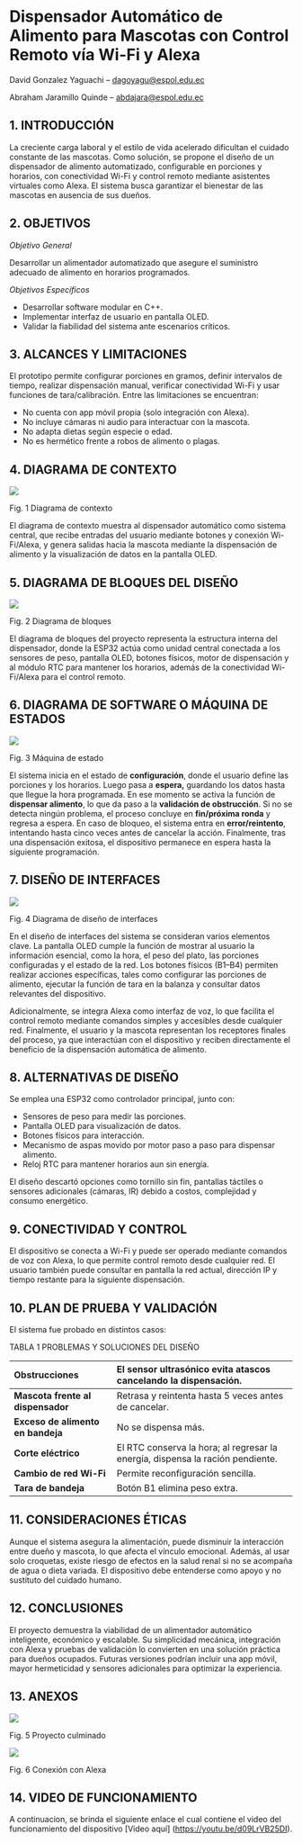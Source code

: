 # __Dispensador Automático de Alimento para Mascotas con Control Remoto vía Wi-Fi y Alexa__

David Gonzalez Yaguachi – <dagoyagu@espol.edu.ec> 

Abraham Jaramillo Quinde – <abdajara@espol.edu.ec> 


## __1. INTRODUCCIÓN__

La creciente carga laboral y el estilo de vida acelerado dificultan el cuidado constante de las mascotas. Como solución, se propone el diseño de un dispensador de alimento automatizado, configurable en porciones y horarios, con conectividad Wi-Fi y control remoto mediante asistentes virtuales como Alexa. El sistema busca garantizar el bienestar de las mascotas en ausencia de sus dueños. 


## __2. OBJETIVOS__

*Objetivo General*

Desarrollar un alimentador automatizado que asegure el suministro adecuado de alimento en horarios programados.

*Objetivos Específicos*
- Desarrollar software modular en C++.
- Implementar interfaz de usuario en pantalla OLED.
- Validar la fiabilidad del sistema ante escenarios críticos.


## __3. ALCANCES Y LIMITACIONES__

El prototipo permite configurar porciones en gramos, definir intervalos de tiempo, realizar dispensación manual, verificar conectividad Wi-Fi y usar funciones de tara/calibración. Entre las limitaciones se encuentran:

- No cuenta con app móvil propia (solo integración con Alexa).
- No incluye cámaras ni audio para interactuar con la mascota.
- No adapta dietas según especie o edad.
- No es hermético frente a robos de alimento o plagas.



## __4. DIAGRAMA DE CONTEXTO__

![](Aspose.Words.4dbd028f-9a64-4345-82f1-2d4b86b293e1.002.png)

Fig. 1 Diagrama de contexto 

El diagrama de contexto muestra al dispensador automático como sistema central, que recibe entradas del usuario mediante botones y conexión Wi-Fi/Alexa, y genera salidas hacia la mascota mediante la dispensación de alimento y la visualización de datos en la pantalla OLED.


## __5. DIAGRAMA DE BLOQUES DEL DISEÑO__

![](Aspose.Words.4dbd028f-9a64-4345-82f1-2d4b86b293e1.003.png)

Fig. 2 Diagrama de bloques

El diagrama de bloques del proyecto representa la estructura interna del dispensador, donde la ESP32 actúa como unidad central conectada a los sensores de peso, pantalla OLED, botones físicos, motor de dispensación y al módulo RTC para mantener los horarios, además de la conectividad Wi-Fi/Alexa para el control remoto.


## __6. DIAGRAMA DE SOFTWARE O MÁQUINA DE ESTADOS__

![](Aspose.Words.4dbd028f-9a64-4345-82f1-2d4b86b293e1.004.png)

Fig. 3 Máquina de estado

El sistema inicia en el estado de **configuración**, donde el usuario define las porciones y los horarios. Luego pasa a **espera,** guardando los datos hasta que llegue la hora programada. En ese momento se activa la función de **dispensar alimento**, lo que da paso a la **validación de obstrucción**. Si no se detecta ningún problema, el proceso concluye en **fin/próxima ronda** y regresa a espera. En caso de bloqueo, el sistema entra en **error/reintento**, intentando hasta cinco veces antes de cancelar la acción. Finalmente, tras una dispensación exitosa, el dispositivo permanece en espera hasta la siguiente programación.


## __7. DISEÑO DE INTERFACES__

   ![](Aspose.Words.4dbd028f-9a64-4345-82f1-2d4b86b293e1.005.png)

Fig. 4 Diagrama de diseño de interfaces

En el diseño de interfaces del sistema se consideran varios elementos clave. La pantalla OLED cumple la función de mostrar al usuario la información esencial, como la hora, el peso del plato, las porciones configuradas y el estado de la red. Los botones físicos (B1–B4) permiten realizar acciones específicas, tales como configurar las porciones de alimento, ejecutar la función de tara en la balanza y consultar datos relevantes del dispositivo. 

Adicionalmente, se integra Alexa como interfaz de voz, lo que facilita el control remoto mediante comandos simples y accesibles desde cualquier red. Finalmente, el usuario y la mascota representan los receptores finales del proceso, ya que interactúan con el dispositivo y reciben directamente el beneficio de la dispensación automática de alimento.


## __8. ALTERNATIVAS DE DISEÑO__

   Se emplea una ESP32 como controlador principal, junto con:

- Sensores de peso para medir las porciones.
- Pantalla OLED para visualización de datos.
- Botones físicos para interacción.
- Mecanismo de aspas movido por motor paso a paso para dispensar alimento.
- Reloj RTC para mantener horarios aun sin energía.

El diseño descartó opciones como tornillo sin fin, pantallas táctiles o sensores adicionales (cámaras, IR) debido a costos, complejidad y consumo energético.


## __9. CONECTIVIDAD Y CONTROL__

   El dispositivo se conecta a Wi-Fi y puede ser operado mediante comandos de voz con Alexa, lo que permite control remoto desde cualquier red. El usuario también puede consultar en pantalla la red actual, dirección IP y tiempo restante para la siguiente dispensación.


## __10. PLAN DE PRUEBA Y VALIDACIÓN__

   El sistema fue probado en distintos casos:

TABLA 1 
PROBLEMAS Y SOLUCIONES DEL DISEÑO

|**Obstrucciones**|El sensor ultrasónico evita atascos cancelando la dispensación.|
| :- | :- |
|**Mascota frente al dispensador**|Retrasa y reintenta hasta 5 veces antes de cancelar.|
|**Exceso de alimento en bandeja**|No se dispensa más.|
|**Corte eléctrico**|El RTC conserva la hora; al regresar la energía, dispensa la ración pendiente.|
|**Cambio de red Wi-Fi**|Permite reconfiguración sencilla.|
|**Tara de bandeja**|Botón B1 elimina peso extra.|


## __11. CONSIDERACIONES ÉTICAS__

Aunque el sistema asegura la alimentación, puede disminuir la interacción entre dueño y mascota, lo que afecta el vínculo emocional. Además, al usar solo croquetas, existe riesgo de efectos en la salud renal si no se acompaña de agua o dieta variada. El dispositivo debe entenderse como apoyo y no sustituto del cuidado humano.


## __12. CONCLUSIONES__

El proyecto demuestra la viabilidad de un alimentador automático inteligente, económico y escalable. Su simplicidad mecánica, integración con Alexa y pruebas de validación lo convierten en una solución práctica para dueños ocupados. Futuras versiones podrían incluir una app móvil, mayor hermeticidad y sensores adicionales para optimizar la experiencia.

## __13. ANEXOS__

![](Aspose.Words.4dbd028f-9a64-4345-82f1-2d4b86b293e1.006.jpeg)

Fig. 5 Proyecto culminado

![](Aspose.Words.4dbd028f-9a64-4345-82f1-2d4b86b293e1.007.jpeg)

Fig. 6 Conexión con Alexa

## __14. VIDEO DE FUNCIONAMIENTO__

A continuacion, se brinda el siguiente enlace el cual contiene el video del funcionamiento del dispositivo [Video aquí] (https://youtu.be/d09LrVB25DI).





